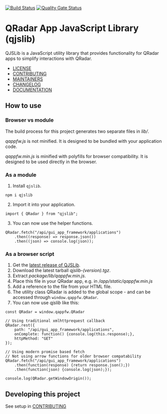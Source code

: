 [![Build Status](https://travis-ci.com/IBM/qjslib.svg?branch=master)](https://travis-ci.com/IBM/qjslib)
[![Quality Gate Status](https://sonarcloud.io/api/project_badges/measure?project=qjslib&metric=alert_status)](https://sonarcloud.io/dashboard?id=qjslib)
# QRadar App JavaScript Library (qjslib)
QJSLib is a JavaScript utility library that provides functionality for QRadar apps to simplify interactions with QRadar.
* [LICENSE](LICENSE)
* [CONTRIBUTING](CONTRIBUTING.md)
* [MAINTAINERS](MAINTAINERS.md)
* [CHANGELOG](CHANGELOG.md)
* [DOCUMENTATION](https://github.com/IBM/qjslib/wiki/qappfw)

## How to use
### Browser vs module
The build process for this project generates two separate files in *lib/*.

*qappfw.js* is not minified. It is designed to be bundled with your application code.

*qappfw.min.js* is minified with polyfills for browser compatibility. It is designed to be used directly in the browser.

### As a module

1. Install `qjslib`.
```
npm i qjslib
```
2. Import it into your application.
```
import { QRadar } from "qjslib";
```
3. You can now use the helper functions.
```
QRadar.fetch("/api/gui_app_framework/applications")
    .then((response) => response.json())
    .then((json) => console.log(json));
```

### As a browser script
1. Get the [latest release of QJSLib](https://github.com/IBM/qjslib/releases). 
2. Download the latest tarball *qjslib-(version).tgz*. 
3. Extract *package/lib/qappfw.min.js*.
4. Place this file in your QRadar app, e.g. in */app/static/qappfw.min.js*
5. Add a reference to the file from your HTML file.
6. The utility class QRadar is added to the global scope - and can be accessed through `window.qappfw.QRadar`.
7. You can now use *qjslib* like this:
```
const QRadar = window.qappfw.QRadar

// Using traditional xmlhttprequest callback
QRadar.rest({
    path: "/api/gui_app_framework/applications",
    onComplete: function() {console.log(this.response);},
    httpMethod: "GET"
});

// Using modern promise based fetch
// Not using arrow functions for older browser compatability
QRadar.fetch("/api/gui_app_framework/applications")
    .then(function(response) {return response.json();})
    .then(function(json) {console.log(json);});

console.log(QRadar.getWindowOrigin());
```

## Developing this project
See setup in [CONTRIBUTING](CONTRIBUTING.md#Setup)
